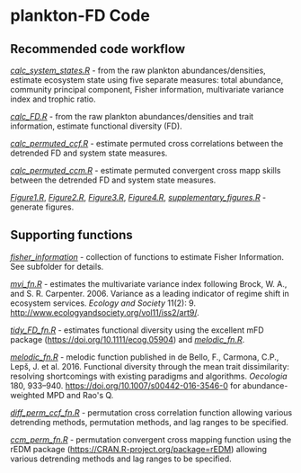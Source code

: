 # plankton-FD Code

## Recommended code workflow

[*calc_system_states.R*](calc_system_states.R) - from the raw plankton abundances/densities, estimate ecosystem state using five separate measures: total abundance, community principal component, Fisher information, multivariate variance index and trophic ratio.

[*calc_FD.R*](calc_FD.R) - from the raw plankton abundances/densities and trait information, estimate functional diversity (FD).

[*calc_permuted_ccf.R*](calc_permuted_ccf.R) - estimate permuted cross correlations between the detrended FD and system state measures.

[*calc_permuted_ccm.R*](calc_permuted_ccm.R) - estimate permuted convergent cross mapp skills between the detrended FD and system state measures.

[*Figure1.R*](Figure1.R), [*Figure2.R*](Figure2.R), [*Figure3.R*](Figure3.R), [*Figure4.R*](Figure4.R), [*supplementary_figures.R*](supplementary_figures.R) - generate figures.

## Supporting functions
[*fisher_information*](fisher_information) - collection of functions to estimate Fisher Information. See subfolder for details.

[*mvi_fn.R*](mvi_fn.R) - estimates the multivariate variance index following Brock, W. A., and S. R. Carpenter. 2006. Variance as a leading indicator of regime shift in ecosystem services. *Ecology and Society* 11(2): 9. http://www.ecologyandsociety.org/vol11/iss2/art9/.

[*tidy_FD_fn.R*](tidy_FD_fn.R) - estimates functional diversity using the excellent mFD package (https://doi.org/10.1111/ecog.05904) and [*melodic_fn.R*](melodic_fn.R).

[*melodic_fn.R*](melodic_fn.R) - melodic function published in de Bello, F., Carmona, C.P., Lepš, J. et al. 2016. Functional diversity through the mean trait dissimilarity: resolving shortcomings with existing paradigms and algorithms. *Oecologia* 180, 933–940. https://doi.org/10.1007/s00442-016-3546-0 for abundance-weighted MPD and Rao's Q.

[*diff_perm_ccf_fn.R*](diff_perm_ccf_fn.R) - permutation cross correlation function allowing various detrending methods, permutation methods, and lag ranges to be specified.

[*ccm_perm_fn.R*](ccm_perm_fn.R) - permutation convergent cross mapping function using the rEDM package (https://CRAN.R-project.org/package=rEDM) allowing various detrending methods and lag ranges to be specified.
